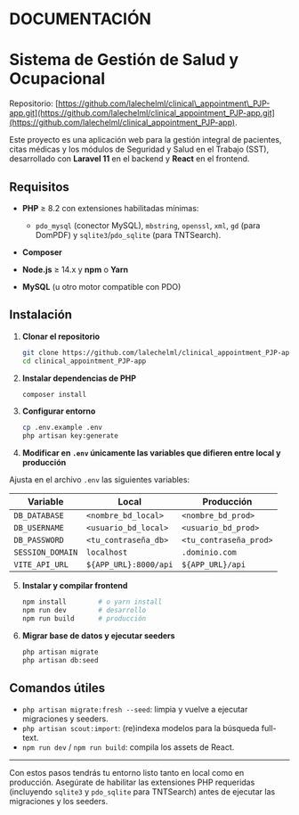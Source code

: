 # DOCUMENTACIÓN 
# Sistema de Gestión de Salud y Ocupacional

Repositorio: [https://github.com/lalechelml/clinical\_appointment\_PJP-app.git](https://github.com/lalechelml/clinical_appointment_PJP-app.git](https://github.com/lalechelml/clinical_appointment_PJP-app).

Este proyecto es una aplicación web para la gestión integral de pacientes, citas médicas y los módulos de Seguridad y Salud en el Trabajo (SST), desarrollado con **Laravel 11** en el backend y **React** en el frontend.

## Requisitos

* **PHP** ≥ 8.2 con extensiones habilitadas mínimas:

  * `pdo_mysql` (conector MySQL), `mbstring`, `openssl`, `xml`, `gd` (para DomPDF) y `sqlite3`/`pdo_sqlite` (para TNTSearch).
* **Composer**
* **Node.js** ≥ 14.x y **npm** o **Yarn**
* **MySQL** (u otro motor compatible con PDO)

## Instalación

1. **Clonar el repositorio**

   ```bash
   git clone https://github.com/lalechelml/clinical_appointment_PJP-app.git
   cd clinical_appointment_PJP-app
   ```

2. **Instalar dependencias de PHP**

   ```bash
   composer install
   ```

3. **Configurar entorno**

   ```bash
   cp .env.example .env
   php artisan key:generate
   ```

4. **Modificar en `.env` únicamente las variables que difieren entre local y producción**

Ajusta en el archivo `.env` las siguientes variables:

| Variable         | Local                 | Producción             |   
| ---------------- | --------------------- | ---------------------- | 
| `DB_DATABASE`    | `<nombre_bd_local>`   | `<nombre_bd_prod>`     |   
| `DB_USERNAME`    | `<usuario_bd_local>`  | `<usuario_bd_prod>`    |   
| `DB_PASSWORD`    | `<tu_contraseña_db>`  | `<tu_contraseña_prod>` |   
| `SESSION_DOMAIN` | `localhost`           | `.dominio.com`         |   
| `VITE_API_URL`   | `${APP_URL}:8000/api` | `${APP_URL}/api`       |



5. **Instalar y compilar frontend**

   ```bash
   npm install        # o yarn install
   npm run dev        # desarrollo
   npm run build      # producción
   ```

6. **Migrar base de datos y ejecutar seeders**

   ```bash
   php artisan migrate
   php artisan db:seed
   ```

## Comandos útiles

* `php artisan migrate:fresh --seed`: limpia y vuelve a ejecutar migraciones y seeders.
* `php artisan scout:import`: (re)indexa modelos para la búsqueda full-text.
* `npm run dev` / `npm run build`: compila los assets de React.

---

Con estos pasos tendrás tu entorno listo tanto en local como en producción. Asegúrate de habilitar las extensiones PHP requeridas (incluyendo `sqlite3` y `pdo_sqlite` para TNTSearch) antes de ejecutar las migraciones y los seeders.
